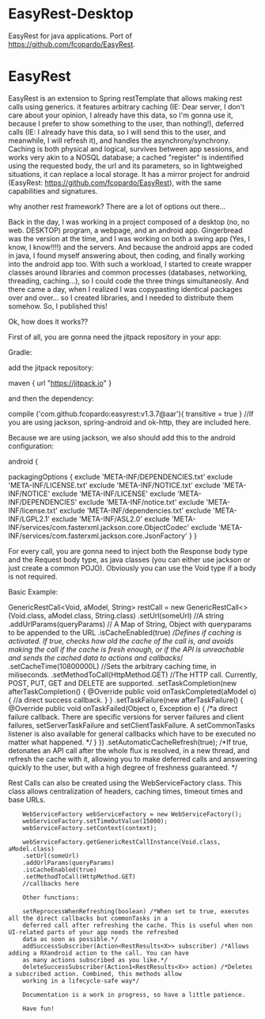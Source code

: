 # EasyRest-Desktop
EasyRest for java applications. Port of https://github.com/fcopardo/EasyRest. 

EasyRest
========

EasyRest is an extension to Spring restTemplate that allows making rest calls using generics. it features arbitrary caching 
(IE: Dear server, I don't care about your opinion, I already have this data, so I'm gonna use it, because I prefer to show 
something to the user, than nothing!), deferred calls (IE: I already have this data, so I will send this to the user, and 
meanwhile, I will refresh it), and handles the asynchrony/synchrony. Caching is both physical and logical, survives between 
app sessions, and works very akin to a NOSQL database; a cached "register" is indentified using the requested body, the url 
and its parameters, so in lightweighed situations, it can replace a local storage. It has a mirror project for android
(EasyRest: https://github.com/fcopardo/EasyRest), with the same capabilities and signatures.

why another rest framework? There are a lot of options out there...

Back in the day, I was working in a project composed of a desktop (no, no web. DESKTOP) program, a webpage, and an android 
app. Gingerbread was the version at the time, and I was working on both a swing app (Yes, I know, I know!!!!) and the servers.
And because the android apps are coded in java, I found myself answering about, then coding, and finally working into the 
android app too. With such a workload, I started to create wrapper classes around libraries and common processes 
(databases, networking, threading, caching...), so I could code the three things simultaneosly. And there came a day, when I 
realized I was copypasting identical packages over and over... so I created libraries, and I needed to distribute them somehow.
So, I published this!

Ok, how does it works??

First of all, you are gonna need the jitpack repository in your app:

Gradle:

add the jitpack repository:

maven { 
    url "https://jitpack.io" 
}

and then the dependency:

compile ('com.github.fcopardo:easyrest:v1.3.7@aar'){
    transitive = true
}
//If you are using jackson, spring-android and ok-http, they are included here.

Because we are using jackson, we also should add this to the android configuration:

android {

packagingOptions {
        exclude 'META-INF/DEPENDENCIES.txt'
        exclude 'META-INF/LICENSE.txt'
        exclude 'META-INF/NOTICE.txt'
        exclude 'META-INF/NOTICE'
        exclude 'META-INF/LICENSE'
        exclude 'META-INF/DEPENDENCIES'
        exclude 'META-INF/notice.txt'
        exclude 'META-INF/license.txt'
        exclude 'META-INF/dependencies.txt'
        exclude 'META-INF/LGPL2.1'
        exclude 'META-INF/ASL2.0'
        exclude 'META-INF/services/com.fasterxml.jackson.core.ObjectCodec'
        exclude 'META-INF/services/com.fasterxml.jackson.core.JsonFactory'
    }
}


For every call, you are gonna need to inject both the Response body type and the Request body type, as java classes (you can either use jackson or just create a common POJO). Obviously you can use the Void type if a body is not required.

Basic Example:

GenericRestCall<Void, aModel, String> restCall = new GenericRestCall<>(Void.class, aModel.class, String.class)
                .setUrl(someUrl) //A string
                .addUrlParams(queryParams) // A Map of String, Object with queryparams to be appended to the URL
                .isCacheEnabled(true) /*Defines if caching is activated. If true, checks how old the cache of the call is, 
                and avoids making the call if the cache is fresh enough, or if the API is unreachable and sends the cached 
                data to actions and callbacks*/
                .setCacheTime(10800000L) //Sets the arbitrary caching time, in miliseconds.
                .setMethodToCall(HttpMethod.GET) //The HTTP call. Currently, POST, PUT, GET and DELETE are supported.
                .setTaskCompletion(new afterTaskCompletion<aModel>() {
                    @Override
                    public void onTaskCompleted(aModel o) {
                    //a direct success callback.
                    }
                }
                .setTaskFailure(new afterTaskFailure() {
                    @Override
                    public void onTaskFailed(Object o, Exception e) {
                    /*a direct failure callback. There are specific versions for server failures and client failures,
                    setServerTaskFailure and setClientTaskFailure. A setCommonTasks listener is also available for general 
                    callbacks which have to be executed no matter what happened.
                    */
                    }
                })
                .setAutomaticCacheRefresh(true); /*If true, detonates an API call after the whole flux is resolved, in a new 
                thread, and refresh the cache with it, allowing you to make deferred calls and answering quickly to the user,
                but with a high degree of freshness guaranteed. */
                
Rest Calls can also be created using the WebServiceFactory class. This class allows centralization of headers, caching times,
timeout times and base URLs.

        WebServiceFactory webServiceFactory = new WebServiceFactory();
        webServiceFactory.setTimeOutValue(15000);
        webServiceFactory.setContext(context);

        webServiceFactory.getGenericRestCallInstance(Void.class, aModel.class)
        .setUrl(someUrl)
        .addUrlParams(queryParams)
        .isCacheEnabled(true)
        .setMethodToCall(HttpMethod.GET)
        //callbacks here

        Other functions:

        setReprocessWhenRefreshing(boolean) /*When set to true, executes all the direct callbacks but commonTasks in a 
        deferred call after refreshing the cache. This is useful when non UI-related parts of your app needs the refreshed 
        data as soon as possible.*/
        addSuccessSubscriber(Action<RestResults<X>> subscriber) /*Allows adding a RXandroid action to the call. You can have 
        as many actions subscribed as you like.*/
        deleteSuccessSubscriber(Action1<RestResults<X>> action) /*Deletes a subscribed action. Combined, this methods allow 
        working in a lifecycle-safe way*/

        Documentation is a work in progress, so have a little patience.

        Have fun!
